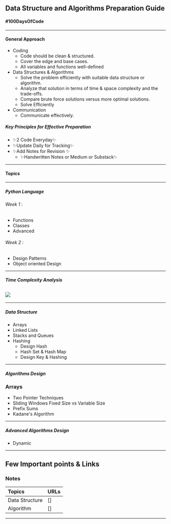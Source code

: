 ## Data Structure and Algorithms Preparation Guide

#### #100DaysOfCode
-------------------------------------------

#### General Approach 
- Coding 
    - Code should be clean & structured.
    - Cover the edge and base cases.
    - All variables and functions well-defined
- Data Structures & Algorithms 
    - Solve the problem efficiently with suitable data structure or  algorithm.
    - Analyze that solution in terms of time & space complexity and the trade-offs.
    - Compare brute force solutions versus more optimal solutions.
    - Solve Efficiently 
- Communication 
    - Communicate effectively.
    
##### Key Principles for Effective Preparation
- ✨2 Code Everyday✨
- ✨Update Daily for Tracking✨
- ✨Add Notes for Revision ✨
    -  ✨Handwritten Notes or Medium or Substack✨
---
#### Topics
---
##### Python Language
###### Week 1 :
- Functions
- Classes
- Advanced
###### Week 2 :
- Design Patterns
- Object oriented Design 
---
##### Time Complexity Analysis 
![](https://kajabi-storefronts-production.kajabi-cdn.com/kajabi-storefronts-production/products/306049/images/EDEK0CQaRFm7VyYLjZJ3_bigo.jpg)
---------
-----
##### Data Structure
- Arrays 
- Linked Lists
- Stacks and Queues
- Hashing
    - Design Hash
    - Hash Set & Hash Map
    - Design Key & Hashing

---
##### Algorithms Design
### Arrays
- Two Pointer Techniques
- Sliding Windows Fixed Size vs Variable Size
- Prefix Sums
- Kadane's Algorithm
---

##### Advanced Algorithms Design
- Dynamic
----------

## Few Important points & Links

### Notes

| Topics         | URLs |
| :------------- | ---- |
| Data Structure | []   |
| Algorithm      | []   |

---
